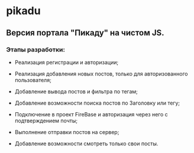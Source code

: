 # pikadu

## Версия портала "Пикаду" на чистом JS.

### Этапы разработки:
- Реализация регистрации и авторизации;

- Реализация добавления новых постов, только для авторизованного пользователя;

- Добавление вывода постов и фильтра по тегам;

- Добавление возможности поиска постов по Заголовку или тегу;

- Подключение в проект FireBase и авторизация через него с подтверждением почты;

- Выполнение отправки постов на сервер;

- Добавление возможности смотреть только свои посты.
